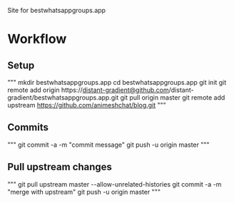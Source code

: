 Site for bestwhatsappgroups.app

# Workflow

## Setup
"""
mkdir bestwhatsappgroups.app
cd bestwhatsappgroups.app
git init
git remote add origin https://distant-gradient@github.com/distant-gradient/bestwhatsappgroups.app.git
git pull origin master
git remote add upstream https://github.com/animeshchat/blog.git
"""

## Commits
"""
git commit -a -m "commit message"
git push -u origin master
"""

## Pull upstream changes
"""
git pull upstream master --allow-unrelated-histories
git commit -a -m "merge with upstream"
git push -u origin master
"""
